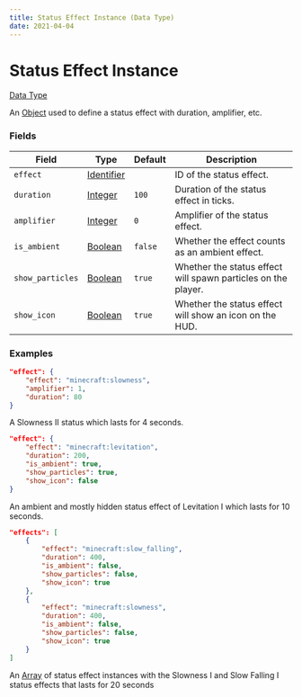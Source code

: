 ```yaml
---
title: Status Effect Instance (Data Type)
date: 2021-04-04
---
```


# Status Effect Instance

[Data Type](../data_types.md)

An [Object](object.md) used to define a status effect with duration, amplifier, etc.


### Fields

Field  | Type | Default | Description
-------|-----|---------------|-------------
`effect` | [Identifier](identifier.md) | | ID of the status effect.
`duration` | [Integer](integer.md) | `100` | Duration of the status effect in ticks.
`amplifier` | [Integer](integer.md) | `0` | Amplifier of the status effect.
`is_ambient` | [Boolean](boolean.md) | `false` | Whether the effect counts as an ambient effect.
`show_particles` | [Boolean](boolean.md) | `true` | Whether the status effect will spawn particles on the player.
`show_icon` | [Boolean](boolean.md) | `true` | Whether the status effect will show an icon on the HUD.


### Examples

```json
"effect": {
    "effect": "minecraft:slowness",
    "amplifier": 1,
    "duration": 80
}
```

A Slowness II status which lasts for 4 seconds.
<br>

```json
"effect": {
    "effect": "minecraft:levitation",
    "duration": 200,
    "is_ambient": true,
    "show_particles": true,
    "show_icon": false
}
```

An ambient and mostly hidden status effect of Levitation I which lasts for 10 seconds.
<br>

```json
"effects": [
    {
        "effect": "minecraft:slow_falling",
        "duration": 400,
        "is_ambient": false,
        "show_particles": false,
        "show_icon": true
    },
    {
        "effect": "minecraft:slowness",
        "duration": 400,
        "is_ambient": false,
        "show_particles": false,
        "show_icon": true
    }
]
```
An [Array](array.md) of status effect instances with the Slowness I and Slow Falling I status effects that lasts for 20 seconds